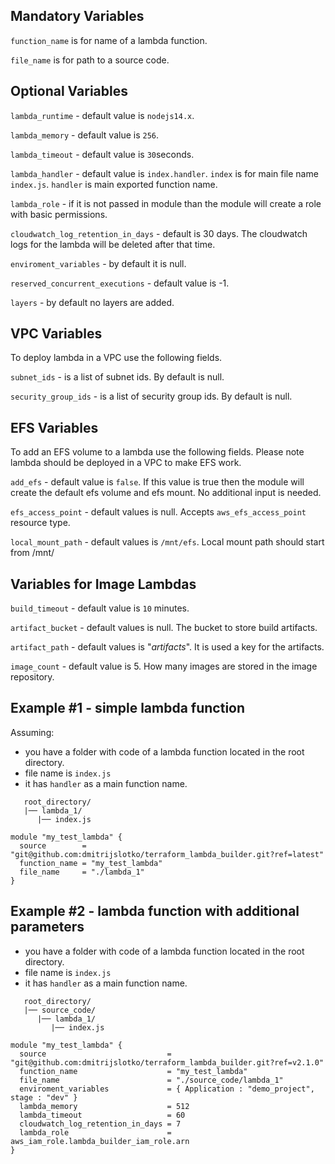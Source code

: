 ## Mandatory Variables

`function_name` is for name of a lambda function.

`file_name` is for path to a source code.

## Optional Variables

`lambda_runtime` - default value is `nodejs14.x`.

`lambda_memory` - default value is `256`.

`lambda_timeout` - default value is `30`seconds.

`lambda_handler` - default value is `index.handler`. `index` is for main file name `index.js`. `handler` is main exported function name.

`lambda_role` - if it is not passed in module than the module will create a role with basic permissions.

`cloudwatch_log_retention_in_days` - default is 30 days. The cloudwatch logs for the lambda will be deleted after that time.

`enviroment_variables` - by default it is null.

`reserved_concurrent_executions` - default value is -1.

`layers` - by default no layers are added.

## VPC Variables

To deploy lambda in a VPC use the following fields.

`subnet_ids` - is a list of subnet ids. By default is null.

`security_group_ids` - is a list of security group ids. By default is null.

## EFS Variables

To add an EFS volume to a lambda use the following fields. Please note lambda should be deployed in a VPC to make EFS work.

`add_efs` - default value is `false`. If this value is true then the module will create the default efs volume and efs mount. No additional input is needed.

`efs_access_point` - default values is null. Accepts `aws_efs_access_point` resource type.

`local_mount_path` - default values is `/mnt/efs`. Local mount path should start from /mnt/

## Variables for Image Lambdas

`build_timeout` - default value is `10` minutes.

`artifact_bucket` - default values is null. The bucket to store build artifacts.

`artifact_path` - default values is "_artifacts_". It is used a key for the artifacts.

`image_count` - default value is 5. How many images are stored in the image repository.

## Example #1 - simple lambda function

Assuming:

- you have a folder with code of a lambda function located in the root directory.
- file name is `index.js`
- it has `handler` as a main function name.

```hcl
   root_directory/
   |── lambda_1/
      |── index.js
```

```hcl
module "my_test_lambda" {
  source        = "git@github.com:dmitrijslotko/terraform_lambda_builder.git?ref=latest"
  function_name = "my_test_lambda"
  file_name     = "./lambda_1"
}
```

## Example #2 - lambda function with additional parameters

- you have a folder with code of a lambda function located in the root directory.
- file name is `index.js`
- it has `handler` as a main function name.

```hcl
   root_directory/
   |── source_code/
      |── lambda_1/
         |── index.js
```

```hcl
module "my_test_lambda" {
  source                           = "git@github.com:dmitrijslotko/terraform_lambda_builder.git?ref=v2.1.0"
  function_name                    = "my_test_lambda"
  file_name                        = "./source_code/lambda_1"
  enviroment_variables             = { Application : "demo_project", stage : "dev" }
  lambda_memory                    = 512
  lambda_timeout                   = 60
  cloudwatch_log_retention_in_days = 7
  lambda_role                      = aws_iam_role.lambda_builder_iam_role.arn
}
```
